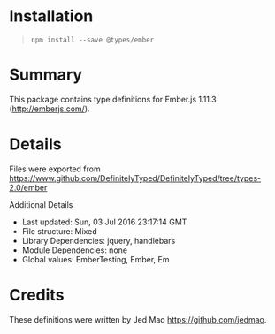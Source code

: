 # Installation
> `npm install --save @types/ember`

# Summary
This package contains type definitions for Ember.js 1.11.3 (http://emberjs.com/).

# Details
Files were exported from https://www.github.com/DefinitelyTyped/DefinitelyTyped/tree/types-2.0/ember

Additional Details
 * Last updated: Sun, 03 Jul 2016 23:17:14 GMT
 * File structure: Mixed
 * Library Dependencies: jquery, handlebars
 * Module Dependencies: none
 * Global values: EmberTesting, Ember, Em

# Credits
These definitions were written by Jed Mao <https://github.com/jedmao>.
